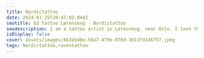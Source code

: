 ```yaml
--- 
title: Nordictattoo 
date: 2024-01-25T20:47:02.044Z 
seotitle: Ed Tattoo Lørenskog - Nordictattoo 
seodescription: I am a tattoo artist in Lørenskog, near Oslo. I love the contrast and dept that Nordictattoo can give. Don't hesitate to contact me... 
isDisplay: false 
cover: assets/images/863eb40e-58a7-479e-976d-3d13fd1d6757.jpeg 
tags: Nordictattoo,raventattoo 
--- 
```

